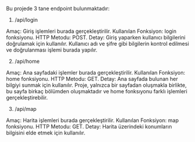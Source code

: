 Bu projede 3 tane endpoint bulunmaktadır:

1. /api/login

Amaç: Giriş işlemleri burada gerçekleştirilir.
Kullanılan Fonksiyon: login fonksiyonu.
HTTP Metodu: POST.
Detay: Giriş yaparken kullanıcı bilgilerini doğrulamak için kullanılır. Kullanıcı adı ve şifre gibi bilgilerin kontrol edilmesi ve doğrulanması işlemi burada yapılır.

2. /api/home

Amaç: Ana sayfadaki işlemler burada gerçekleştirilir.
Kullanılan Fonksiyon: home fonksiyonu.
HTTP Metodu: GET.
Detay: Ana sayfada bulunan her bilgiyi sunmak için kullanılır. Proje, yalnızca bir sayfadan oluşmakla birlikte, bu sayfa birkaç bölümden oluşmaktadır ve home fonksıyonu farklı işlemleri gerçekleştirebilir.

3. /api/map

Amaç: Harita işlemleri burada gerçekleştirilir.
Kullanılan Fonksiyon: map fonksiyonu.
HTTP Metodu: GET.
Detay: Harita üzerindeki konumların bilgisini elde etmek için kullanılır. 

